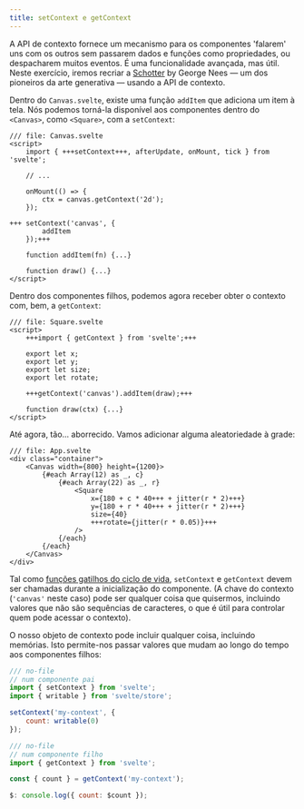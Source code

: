 ```yaml
---
title: setContext e getContext
---
```


A API de contexto fornece um mecanismo para os componentes 'falarem' uns com os outros sem passarem dados e funções como propriedades, ou despacharem muitos eventos. É uma funcionalidade avançada, mas útil. Neste exercício, iremos recriar a [Schotter](https://collections.vam.ac.uk/item/O221321/schotter-print-nees-georg/) by George Nees — um dos pioneiros da arte generativa — usando a API de contexto.

Dentro do `Canvas.svelte`, existe uma função `addItem` que adiciona um item à tela. Nós podemos torná-la disponível aos componentes dentro do `<Canvas>`, como `<Square>`, com a `setContext`:

```svelte
/// file: Canvas.svelte
<script>
	import { +++setContext+++, afterUpdate, onMount, tick } from 'svelte';

	// ...

	onMount(() => {
		ctx = canvas.getContext('2d');
	});

+++	setContext('canvas', {
		addItem
	});+++

	function addItem(fn) {...}

	function draw() {...}
</script>
```

Dentro dos componentes filhos, podemos agora receber obter o contexto com, bem, a `getContext`:

```svelte
/// file: Square.svelte
<script>
	+++import { getContext } from 'svelte';+++

	export let x;
	export let y;
	export let size;
	export let rotate;

	+++getContext('canvas').addItem(draw);+++

	function draw(ctx) {...}
</script>
```

Até agora, tão... aborrecido. Vamos adicionar alguma aleatoriedade à grade:

```svelte
/// file: App.svelte
<div class="container">
	<Canvas width={800} height={1200}>
		{#each Array(12) as _, c}
			{#each Array(22) as _, r}
				<Square
					x={180 + c * 40+++ + jitter(r * 2)+++}
					y={180 + r * 40+++ + jitter(r * 2)+++}
					size={40}
					+++rotate={jitter(r * 0.05)}+++
				/>
			{/each}
		{/each}
	</Canvas>
</div>
```

Tal como [funções gatilhos do ciclo de vida](/tutorial/onmount), `setContext` e `getContext` devem ser chamadas durante a inicialização do componente. (A chave do contexto (`'canvas'` neste caso) pode ser qualquer coisa que quisermos, incluindo valores que não são sequências de caracteres, o que é útil para controlar quem pode acessar o contexto).

O nosso objeto de contexto pode incluir qualquer coisa, incluindo memórias. Isto permite-nos passar valores que mudam ao longo do tempo aos componentes filhos:

```js
/// no-file
// num componente pai
import { setContext } from 'svelte';
import { writable } from 'svelte/store';

setContext('my-context', {
	count: writable(0)
});
```
```js
/// no-file
// num componente filho
import { getContext } from 'svelte';

const { count } = getContext('my-context');

$: console.log({ count: $count });
```

